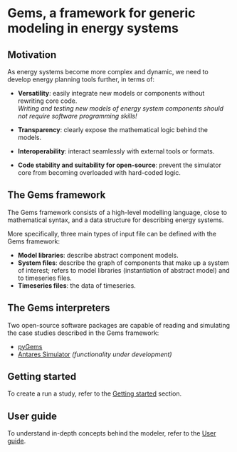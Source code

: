 # Gems, a framework for generic modeling in energy systems


## Motivation

As energy systems become more complex and dynamic, we need to develop energy planning tools further, in terms of:

- **Versatility**: easily integrate new models or components without rewriting core code.  
  *Writing and testing new models of energy system components should not require software programming skills!*

- **Transparency**: clearly expose the mathematical logic behind the models.

- **Interoperability**: interact seamlessly with external tools or formats.

- **Code stability and suitability for open-source**: prevent the simulator core from becoming overloaded with hard-coded logic.

## The Gems framework

The Gems framework consists of a high-level modelling language, close to mathematical syntax, and a data structure for describing energy systems.

More specifically, three main types of input file can be defined with the Gems framework:

- **Model libraries**: describe abstract component models.  
- **System files**: describe the graph of components that make up a system of interest; refers to model libraries (instantiation of abstract model) and to timeseries files.  
- **Timeseries files**: the data of timeseries.

## The Gems interpreters

Two open-source software packages are capable of reading and simulating the case studies described in the Gems framework:

- [pyGems](https://github.com/AntaresSimulatorTeam/andromede-modeling-prototype)
- [Antares Simulator](https://antares-simulator.org/) *(functionality under development)*

## Getting started

To create a run a study, refer to the [Getting started](getting-started.md) section.

## User guide

To understand in-depth concepts behind the modeler, refer to the [User guide](user-guide.md).